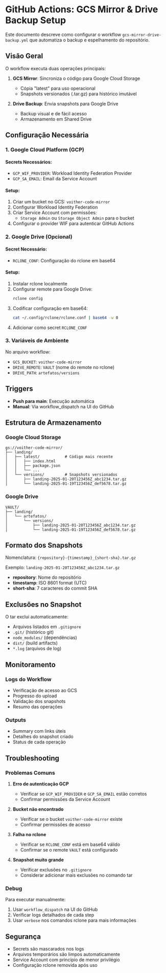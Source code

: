 # GitHub Actions: GCS Mirror & Drive Backup Setup

Este documento descreve como configurar o workflow `gcs-mirror-drive-backup.yml` que automatiza o backup e espelhamento do repositório.

## Visão Geral

O workflow executa duas operações principais:

1. **GCS Mirror**: Sincroniza o código para Google Cloud Storage
   - Cópia "latest" para uso operacional
   - Snapshots versionados (.tar.gz) para histórico imutável

2. **Drive Backup**: Envia snapshots para Google Drive
   - Backup visual e de fácil acesso
   - Armazenamento em Shared Drive

## Configuração Necessária

### 1. Google Cloud Platform (GCP)

#### Secrets Necessários:
- `GCP_WIF_PROVIDER`: Workload Identity Federation Provider
- `GCP_SA_EMAIL`: Email da Service Account

#### Setup:
1. Criar um bucket no GCS: `voither-code-mirror`
2. Configurar Workload Identity Federation
3. Criar Service Account com permissões:
   - `Storage Admin` ou `Storage Object Admin` para o bucket
4. Configurar o provider WIF para autenticar GitHub Actions

### 2. Google Drive (Opcional)

#### Secret Necessário:
- `RCLONE_CONF`: Configuração do rclone em base64

#### Setup:
1. Instalar rclone localmente
2. Configurar remote para Google Drive:
   ```bash
   rclone config
   ```
3. Codificar configuração em base64:
   ```bash
   cat ~/.config/rclone/rclone.conf | base64 -w 0
   ```
4. Adicionar como secret `RCLONE_CONF`

### 3. Variáveis de Ambiente

No arquivo workflow:
- `GCS_BUCKET`: `voither-code-mirror`
- `DRIVE_REMOTE`: `VAULT` (nome do remote no rclone)
- `DRIVE_PATH`: `artefatos/versions`

## Triggers

- **Push para main**: Execução automática
- **Manual**: Via workflow_dispatch na UI do GitHub

## Estrutura de Armazenamento

### Google Cloud Storage
```
gs://voither-code-mirror/
├── landing/
│   ├── latest/           # Código mais recente
│   │   ├── index.html
│   │   ├── package.json
│   │   └── ...
│   └── versions/         # Snapshots versionados
│       ├── landing-2025-01-20T123456Z_abc1234.tar.gz
│       └── landing-2025-01-19T123456Z_def5678.tar.gz
```

### Google Drive
```
VAULT/
├── landing/
│   └── artefatos/
│       └── versions/
│           ├── landing-2025-01-20T123456Z_abc1234.tar.gz
│           └── landing-2025-01-19T123456Z_def5678.tar.gz
```

## Formato dos Snapshots

Nomenclatura: `{repository}-{timestamp}_{short-sha}.tar.gz`

Exemplo: `landing-2025-01-20T123456Z_abc1234.tar.gz`

- **repository**: Nome do repositório
- **timestamp**: ISO 8601 format (UTC)
- **short-sha**: 7 caracteres do commit SHA

## Exclusões no Snapshot

O tar exclui automaticamente:
- Arquivos listados em `.gitignore`
- `.git/` (histórico git)
- `node_modules/` (dependências)
- `dist/` (build artifacts)
- `*.log` (arquivos de log)

## Monitoramento

### Logs do Workflow
- Verificação de acesso ao GCS
- Progresso do upload
- Validação dos snapshots
- Resumo das operações

### Outputs
- Summary com links úteis
- Detalhes do snapshot criado
- Status de cada operação

## Troubleshooting

### Problemas Comuns

1. **Erro de autenticação GCP**
   - Verificar se `GCP_WIF_PROVIDER` e `GCP_SA_EMAIL` estão corretos
   - Confirmar permissões da Service Account

2. **Bucket não encontrado**
   - Verificar se o bucket `voither-code-mirror` existe
   - Confirmar permissões de acesso

3. **Falha no rclone**
   - Verificar se `RCLONE_CONF` está em base64 válido
   - Confirmar se o remote `VAULT` está configurado

4. **Snapshot muito grande**
   - Verificar exclusões no `.gitignore`
   - Considerar adicionar mais exclusões no comando tar

### Debug

Para executar manualmente:
1. Usar `workflow_dispatch` na UI do GitHub
2. Verificar logs detalhados de cada step
3. Usar `verbose` nos comandos rclone para mais informações

## Segurança

- Secrets são mascarados nos logs
- Arquivos temporários são limpos automaticamente
- Service Account com princípio de menor privilégio
- Configuração rclone removida após uso